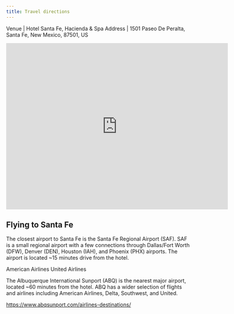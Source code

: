 ```yaml
---
title: Travel directions
---
```


Venue | Hotel Santa Fe, Hacienda & Spa
Address | 1501 Paseo De Peralta, Santa Fe, New Mexico, 87501, US

<iframe src="https://www.google.com/maps/embed?pb=!1m18!1m12!1m3!1d12963.144970608168!2d-105.95771882166181!3d35.682264999999994!2m3!1f0!2f0!3f0!3m2!1i1024!2i768!4f13.1!3m3!1m2!1s0x871850420ac6ddeb%3A0x51d872cd9038dce7!2sHotel%20Santa%20Fe%2C%20Hacienda%20%26%20Spa!5e0!3m2!1sen!2sus!4v1737486154431!5m2!1sen!2sus" width="600" height="450" style="border:0;" allowfullscreen="" loading="lazy" referrerpolicy="no-referrer-when-downgrade"></iframe>

## Flying to Santa Fe

The closest airport to Santa Fe is the Santa Fe Regional Airport (SAF). SAF is a small regional airport with a few connections through Dallas/Fort Worth (DFW), Denver (DEN), Houston (IAH), and Phoenix (PHX) airports. The airport is located ~15 minutes drive from the hotel.

American Airlines 
United Airlines


The Albuquerque International Sunport (ABQ) is the nearest major airport, located ~60 minutes from the hotel. ABQ has a wider selection of flights and airlines including American Airlines, Delta, Southwest, and United.



https://www.abqsunport.com/airlines-destinations/